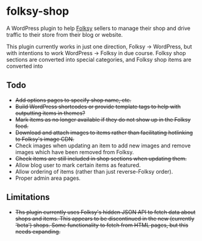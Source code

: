 folksy-shop
===========

A WordPress plugin to help [Folksy](http://folksy.com/) sellers to manage their shop and drive traffic to their store from their blog or website.

This plugin currently works in just one direction, Folksy -> WordPress, but with intentions to work WordPress -> Folksy in due course. Folksy shop sections are converted into special categories, and Folksy shop items are converted into 

Todo
----
- ~~Add options pages to specify shop name, etc.~~
- ~~Build WordPress shortcodes or provide template tags to help with outputting items in themes?~~
- ~~Mark items as no longer available if they do not show up in the Folksy feed.~~
- ~~Download and attach images to items rather than facilitating hotlinking to Folksy's image CDN.~~
- Check images when updating an item to add new images and remove images which have been removed from Folksy.
- ~~Check items are still included in shop sections when updating them.~~
- Allow blog user to mark certain items as featured.
- Allow ordering of items (rather than just reverse-Folksy order).
- Proper admin area pages.

Limitations
-----------
- ~~Ths plugin currently uses Folksy's hidden JSON API to fetch data about shops and items. This appears to be discontinued in the new (currently 'beta') shops. Some functionality to fetch from HTML pages, but this needs expanding.~~
